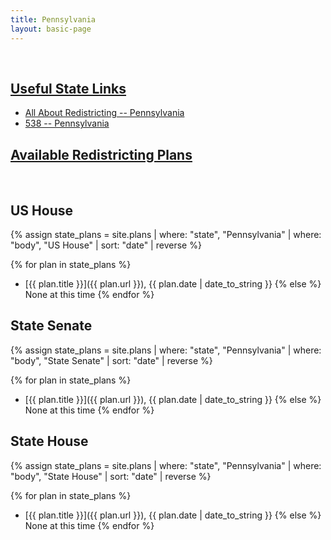 ```yaml
---
title: Pennsylvania
layout: basic-page
---
```


<br>

<u>Useful State Links</u>
---

- [All About Redistricting -- Pennsylvania](https://redistricting.lls.edu/state/pennsylvania/?cycle=2020&level=Congress&startdate=)
- [538 -- Pennsylvania](https://projects.fivethirtyeight.com/redistricting-2022-maps/pennsylvania/)

<u>Available Redistricting Plans</u>
---

<br>

US House
---
{% assign state_plans = site.plans | where: "state", "Pennsylvania" | where: "body", "US House" | sort: "date" | reverse %}

{% for plan in state_plans %}
- [{{ plan.title }}]({{ plan.url }}), {{ plan.date | date_to_string }}
{% else %}
None at this time
{% endfor %}

State Senate
---
{% assign state_plans = site.plans | where: "state", "Pennsylvania" | where: "body", "State Senate" | sort: "date" | reverse %}

{% for plan in state_plans %}
- [{{ plan.title }}]({{ plan.url }}), {{ plan.date | date_to_string }}
{% else %}
None at this time
{% endfor %}


State House
---
{% assign state_plans = site.plans | where: "state", "Pennsylvania" | where: "body", "State House" | sort: "date" | reverse %}

{% for plan in state_plans %}
- [{{ plan.title }}]({{ plan.url }}), {{ plan.date | date_to_string }}
{% else %}
None at this time
{% endfor %}
